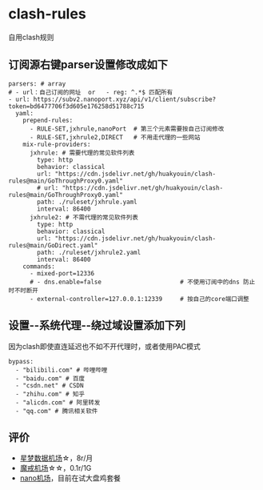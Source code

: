 # clash-rules
自用clash规则


## 订阅源右键parser设置修改成如下


```
parsers: # array
# - url：自己订阅的网址  or   - reg: ^.*$ 匹配所有
- url: https://subv2.nanoport.xyz/api/v1/client/subscribe?token=bd6477706f3d605e176258d51788c715 
  yaml:
    prepend-rules:
      - RULE-SET,jxhrule,nanoPort  # 第三个元素需要按自己订阅修改
      - RULE-SET,jxhrule2,DIRECT   # 不用走代理的一些网站
    mix-rule-providers:
      jxhrule: # 需要代理的常见软件列表
        type: http
        behavior: classical
        url: "https://cdn.jsdelivr.net/gh/huakyouin/clash-rules@main/GoThroughProxy0.yaml"
        # url: "https://cdn.jsdelivr.net/gh/huakyouin/clash-rules@main/GoThroughProxy0.yaml"
        path: ./ruleset/jxhrule.yaml
        interval: 86400
      jxhrule2: # 不需代理的常见软件列表
        type: http
        behavior: classical
        url: "https://cdn.jsdelivr.net/gh/huakyouin/clash-rules@main/GoDirect.yaml"
        path: ./ruleset/jxhrule2.yaml
        interval: 86400
    commands:
      - mixed-port=12336
      # - dns.enable=false                      # 不使用订阅中的dns 防止时不时断开
      - external-controller=127.0.0.1:12339     # 按自己的core端口调整
```

## 设置--系统代理--绕过域设置添加下列

因为clash即使直连延迟也不如不开代理时，或者使用PAC模式

```
bypass:
  - "bilibili.com" # 哔哩哔哩
  - "baidu.com" # 百度
  - "csdn.net" # CSDN
  - "zhihu.com" # 知乎
  - "alicdn.com" # 阿里转发
  - "qq.com" # 腾讯相关软件
```

## 评价
- [星梦数据机场](https://stardream.xyz/user)☆，8r/月
- [魔戒机场](https://www.mojie.cyou/)☆☆，0.1r/1G
- [nano机场](https://v3.nanoport.xyz/#/dashboard)，目前在试大盘鸡套餐



